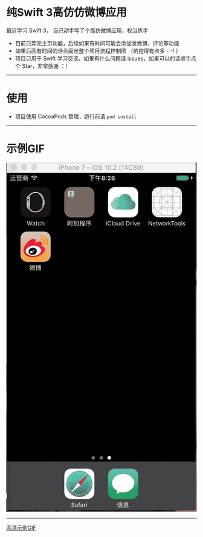 # 纯Swift 3高仿仿微博应用
最近学习 Swift 3， 自己动手写了个高仿微博应用，权当练手

* 目前只弄完主页功能，后续如果有时间可能会添加发微博，评论等功能
* 如果后面有时间的话会画出整个项目流程控制图 （坑挖得有点多 - -! ）
* 项目只用于 Swift 学习交流，如果有什么问题请 issues，如果可以的话顺手点个 Star，非常感谢 ：）

---

# 使用
* 项目使用 CocoaPods 管理，运行前请 `pod install`

---
# 示例GIF
![image](https://github.com/A1saka/SHWeibo_Swift3.0/blob/master/example/example.gif)

---

[高清示例GIF](https://github.com/A1saka/SHWeibo_Swift3.0/blob/master/example/Kapture%202017-02-04%20at%2019.39.gif)
